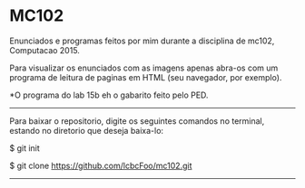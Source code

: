 # MC102

Enunciados e programas feitos por mim durante a disciplina de mc102, Computacao 2015.

Para visualizar os enunciados com as imagens apenas abra-os com um programa de leitura de paginas em HTML 
(seu navegador, por exemplo).

*O programa do lab 15b eh o gabarito feito pelo PED.

---------------------------------------------------------------------------------------------------------------
Para baixar o repositorio, digite os seguintes comandos no terminal, estando no diretorio que deseja baixa-lo:

$ git init

$ git clone https://github.com/lcbcFoo/mc102.git

---------------------------------------------------------------------------------------------------------------

